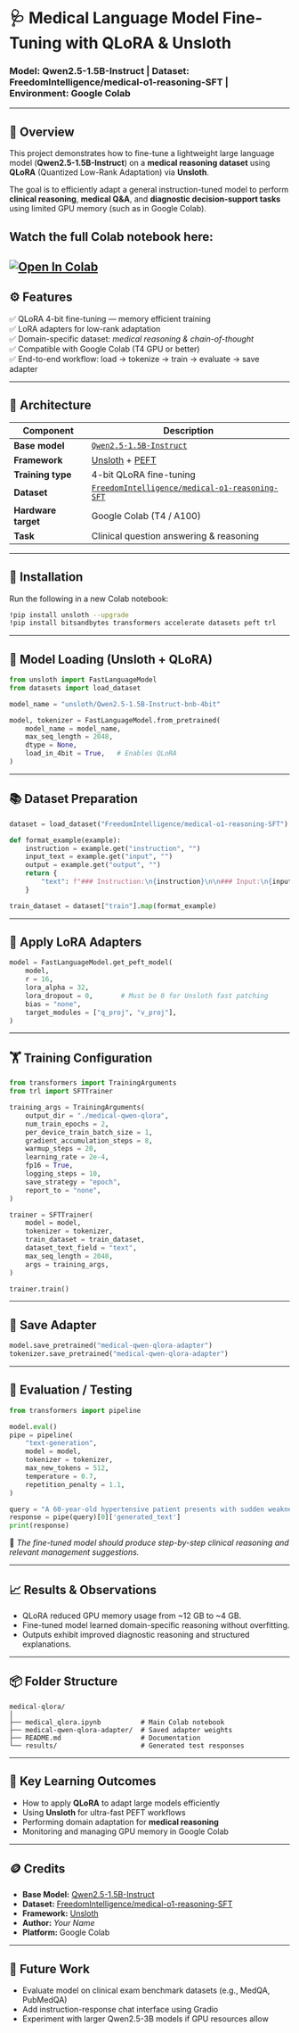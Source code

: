 # 🩺 Medical Language Model Fine-Tuning with QLoRA & Unsloth  
### Model: Qwen2.5-1.5B-Instruct | Dataset: FreedomIntelligence/medical-o1-reasoning-SFT | Environment: Google Colab  

---

## 🧠 Overview
This project demonstrates how to fine-tune a lightweight large language model (**Qwen2.5-1.5B-Instruct**) on a **medical reasoning dataset** using **QLoRA** (Quantized Low-Rank Adaptation) via **Unsloth**.

The goal is to efficiently adapt a general instruction-tuned model to perform **clinical reasoning**, **medical Q&A**, and **diagnostic decision-support tasks** using limited GPU memory (such as in Google Colab).

## Watch the full Colab notebook here:
[![Open In Colab](https://colab.research.google.com/assets/colab-badge.svg)](https://colab.research.google.com/drive/1ZaT_oqwQ0Yaa1gkJg0fArGJV3lJxCwJ_?usp=sharing)
---

## ⚙️ Features
✅ QLoRA 4-bit fine-tuning — memory efficient training  
✅ LoRA adapters for low-rank adaptation  
✅ Domain-specific dataset: *medical reasoning & chain-of-thought*  
✅ Compatible with Google Colab (T4 GPU or better)  
✅ End-to-end workflow: load → tokenize → train → evaluate → save adapter  

---

## 🧩 Architecture

| Component | Description |
|------------|-------------|
| **Base model** | [`Qwen2.5-1.5B-Instruct`](https://huggingface.co/Qwen/Qwen2.5-1.5B-Instruct) |
| **Framework** | [Unsloth](https://github.com/unslothai/unsloth) + [PEFT](https://github.com/huggingface/peft) |
| **Training type** | 4-bit QLoRA fine-tuning |
| **Dataset** | [`FreedomIntelligence/medical-o1-reasoning-SFT`](https://huggingface.co/datasets/FreedomIntelligence/medical-o1-reasoning-SFT) |
| **Hardware target** | Google Colab (T4 / A100) |
| **Task** | Clinical question answering & reasoning |

---

## 🧰 Installation

Run the following in a new Colab notebook:

```bash
!pip install unsloth --upgrade
!pip install bitsandbytes transformers accelerate datasets peft trl
````

---

## 🧩 Model Loading (Unsloth + QLoRA)

```python
from unsloth import FastLanguageModel
from datasets import load_dataset

model_name = "unsloth/Qwen2.5-1.5B-Instruct-bnb-4bit"

model, tokenizer = FastLanguageModel.from_pretrained(
    model_name = model_name,
    max_seq_length = 2048,
    dtype = None,
    load_in_4bit = True,   # Enables QLoRA
)
```

---

## 📚 Dataset Preparation

```python
dataset = load_dataset("FreedomIntelligence/medical-o1-reasoning-SFT")

def format_example(example):
    instruction = example.get("instruction", "")
    input_text = example.get("input", "")
    output = example.get("output", "")
    return {
        "text": f"### Instruction:\n{instruction}\n\n### Input:\n{input_text}\n\n### Response:\n{output}"
    }

train_dataset = dataset["train"].map(format_example)
```

---

## 🔧 Apply LoRA Adapters

```python
model = FastLanguageModel.get_peft_model(
    model,
    r = 16,
    lora_alpha = 32,
    lora_dropout = 0,       # Must be 0 for Unsloth fast patching
    bias = "none",
    target_modules = ["q_proj", "v_proj"],
)
```

---

## 🏋️ Training Configuration

```python
from transformers import TrainingArguments
from trl import SFTTrainer

training_args = TrainingArguments(
    output_dir = "./medical-qwen-qlora",
    num_train_epochs = 2,
    per_device_train_batch_size = 1,
    gradient_accumulation_steps = 8,
    warmup_steps = 20,
    learning_rate = 2e-4,
    fp16 = True,
    logging_steps = 10,
    save_strategy = "epoch",
    report_to = "none",
)

trainer = SFTTrainer(
    model = model,
    tokenizer = tokenizer,
    train_dataset = train_dataset,
    dataset_text_field = "text",
    max_seq_length = 2048,
    args = training_args,
)

trainer.train()
```

---

## 💾 Save Adapter

```python
model.save_pretrained("medical-qwen-qlora-adapter")
tokenizer.save_pretrained("medical-qwen-qlora-adapter")
```

---

## 🧪 Evaluation / Testing

```python
from transformers import pipeline

model.eval()
pipe = pipeline(
    "text-generation",
    model = model,
    tokenizer = tokenizer,
    max_new_tokens = 512,
    temperature = 0.7,
    repetition_penalty = 1.1,
)

query = "A 60-year-old hypertensive patient presents with sudden weakness on one side. What are the possible causes and next steps?"
response = pipe(query)[0]['generated_text']
print(response)
```

🩵 *The fine-tuned model should produce step-by-step clinical reasoning and relevant management suggestions.*

---

## 📈 Results & Observations

* QLoRA reduced GPU memory usage from ~12 GB to ~4 GB.
* Fine-tuned model learned domain-specific reasoning without overfitting.
* Outputs exhibit improved diagnostic reasoning and structured explanations.

---

## 📦 Folder Structure

```
medical-qlora/
│
├── medical_qlora.ipynb          # Main Colab notebook
├── medical-qwen-qlora-adapter/  # Saved adapter weights
├── README.md                    # Documentation
└── results/                     # Generated test responses
```

---

## 🧠 Key Learning Outcomes

* How to apply **QLoRA** to adapt large models efficiently
* Using **Unsloth** for ultra-fast PEFT workflows
* Performing domain adaptation for **medical reasoning**
* Monitoring and managing GPU memory in Google Colab

---

## 🪙 Credits

* **Base Model:** [Qwen2.5-1.5B-Instruct](https://huggingface.co/Qwen/Qwen2.5-1.5B-Instruct)
* **Dataset:** [FreedomIntelligence/medical-o1-reasoning-SFT](https://huggingface.co/datasets/FreedomIntelligence/medical-o1-reasoning-SFT)
* **Framework:** [Unsloth](https://github.com/unslothai/unsloth)
* **Author:** *Your Name*
* **Platform:** Google Colab

---

## 🏁 Future Work

* Evaluate model on clinical exam benchmark datasets (e.g., MedQA, PubMedQA)
* Add instruction-response chat interface using Gradio
* Experiment with larger Qwen2.5-3B models if GPU resources allow
